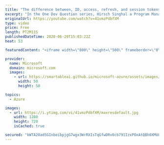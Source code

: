 ```yaml
---
title: "The difference between, ID, access, refresh, and session tokens? | One Dev Question: Hirsch Singhal"
excerpt: "In the One Dev Question series, Hirsch Singhal a Program Manager working on the Microsoft identity platform, explains the difference between identity, access, refresh, and session tokens.    For more information, visit: https://docs.microsoft.com/azure/active-directory/develop/access-tokens?WT.mc_id=onedevquestion-c9-AzureIdent"
originalUrl: https://youtube.com/watch?v=41vmzPdbfXM
type: video
price: Free
length: PT2M11S
publishedDateTime: 2020-06-29T15:03:22Z
heat: 53

featuredContent: "<iframe width=\"800\" height=\"500\" frameborder=\"0\" src=\"https://www.youtube.com/embed/41vmzPdbfXM\" allow=\"accelerometer; autoplay; encrypted-media; gyroscope; picture-in-picture\" allowfullscreen></iframe>"

provider:
  name: Microsoft
  domain: microsoft.com
  images:
    - url: https://smartableai.github.io/microsoft-azure/assets/images/organizations/microsoft.com-50x50.jpg
      width: 50
      height: 50

topics:
  - Azure

images:
  - url: https://i.ytimg.com/vi/41vmzPdbfXM/maxresdefault.jpg
    width: 1280
    height: 720
    isCached: true

secured: "kWTA28ad5GInbeibpjgG7wgx3WrRXIsTqGfwDRv0cb791IzxPOxAtQBh0XMULzoRCGbHHqbj0MYeu2ydJw6JKRYaDZ6MWxZWab+BDbDGRU+3pojG+Cb6jVLTMLfn2BUeS6GttnskqNSJKfW5tEvhAn5Ax3IWAeL5438jP9f3KaGGA6MGKR4eODEOTR9OIbZEownmkLklSxkTVOFake3XKm40lAWUsYuupKU5Nyn2Sr9AEQ5y7rz0BIBlaIHwp/Ayrn3nnQZT5DQlZ6D6WOFF5UGacSBZcv0In7NFpGA3mO7Oht131FL181RAfJlx+uRjsdVjjqZnZrtn00ivaQSyZLAqp93GBIeQ4UG4fcVv4eTqOVbMWrh0Dec23eGA+5JkICE4rS+YZbpgrxMhchWJb6ZDtDXS82AAXmyaa17pp1c=;hWHjUMa/UMARio3IQ03EdA=="
---
```


